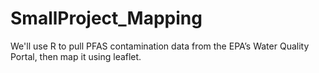 # SmallProject_Mapping
We'll use R to pull PFAS contamination data from the EPA’s Water Quality Portal, then map it using leaflet.
